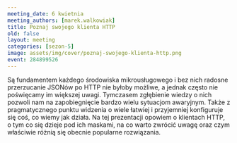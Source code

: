 ```yaml
---
meeting_date: 6 kwietnia
meeting_authors: [marek.walkowiak]
title: Poznaj swojego klienta HTTP
old: false
layout: meeting
categories: [sezon-5]
image: assets/img/cover/poznaj-swojego-klienta-http.png
event: 284899526
---
```


Są fundamentem każdego środowiska mikrousługowego i bez nich radosne przerzucanie JSONów po HTTP nie byłoby możliwe, a jednak często nie poświęcamy im większej uwagi. Tymczasem zgłębienie wiedzy o nich pozwoli nam na zapobiegnięcie bardzo wielu sytuacjom awaryjnym. Także z pragmatycznego punktu widzenia o wiele łatwiej i przyjemniej konfiguruje się coś, co wiemy jak działa. Na tej prezentacji opowiem o klientach HTTP, o tym co się dzieje pod ich maskami, na co warto zwrócić uwagę oraz czym właściwie różnią się obecnie popularne rozwiązania.